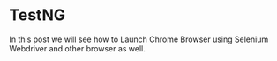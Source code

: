 # TestNG
In this post we will see how to Launch Chrome Browser using Selenium Webdriver and other browser as well.
